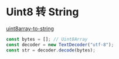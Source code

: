 # Uint8 转 String

[uint8array-to-string](https://ourcodeworld.com/articles/read/164/how-to-convert-an-uint8array-to-string-in-javascript)

```js
const bytes = []; // Uint8Array
const decoder = new TextDecoder("utf-8");
const str = decoder.decode(bytes);
```
